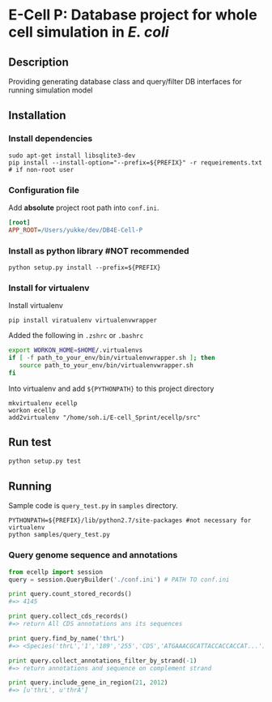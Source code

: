 E-Cell P: Database project for whole cell simulation in _E. coli_
===========
## Description 
Providing generating database class and query/filter DB interfaces for running simulation model

## Installation

### Install dependencies
```
sudo apt-get install libsqlite3-dev
pip install --install-option="--prefix=${PREFIX}" -r requeirements.txt # if non-root user
```

### Configuration file
Add **absolute** project root path into `conf.ini`.
```ini
[root]
APP_ROOT=/Users/yukke/dev/DB4E-Cell-P
```

### Install as python library #NOT recommended
```
python setup.py install --prefix=${PREFIX} 
```

### Install for virtualenv
Install virtualenv
```
pip install viratualenv virtualenvwrapper
```
Added the following in `.zshrc` or `.bashrc`
```bash
export WORKON_HOME=$HOME/.virtualenvs
if [ -f path_to_your_env/bin/virtualenvwrapper.sh ]; then
   source path_to_your_env/bin/virtualenvwrapper.sh
fi
```
Into virtualenv and add `${PYTHONPATH}` to this project directory
```
mkvirtualenv ecellp
workon ecellp
add2virtualenv "/home/soh.i/E-cell_Sprint/ecellp/src"
```

## Run test
```bash
python setup.py test 
```

## Running
Sample code is `query_test.py` in `samples` directory.

```
PYTHONPATH=${PREFIX}/lib/python2.7/site-packages #not necessary for virtualenv
python samples/query_test.py
```

### Query genome sequence and annotations
```python
from ecellp import session
query = session.QueryBuilder('./conf.ini') # PATH TO conf.ini

print query.count_stored_records()
#=> 4145

print query.collect_cds_records()
#=> return All CDS annotations ans its sequences

print query.find_by_name('thrL')
#=> <Species('thrL','1','189','255','CDS','ATGAAACGCATTACCACCACCAT...')>

print query.collect_annotations_filter_by_strand(-1)
#=> return annotations and sequence on complement strand

print query.include_gene_in_region(21, 2012)
#=> [u'thrL', u'thrA']
```
